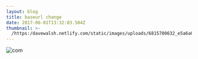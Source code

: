 ```yaml
---
layout: blog
title: baseurl change
date: 2017-06-01T13:32:03.504Z
thumbnail: >-
  /https:/davewalsh.netlify.com/static/images/uploads/6815700632_e5a6a06195_k.jpg
---
```

![com](/https:/davewalsh.netlify.com/static/images/uploads/startrekcomm.jpg)

